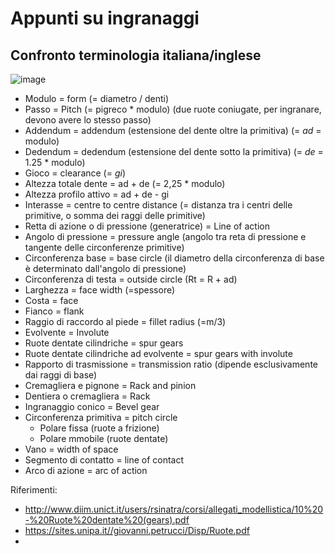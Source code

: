 # Appunti su ingranaggi

## Confronto terminologia italiana/inglese

![image](https://github.com/jumpjack/heliostat/assets/1620953/522e44b2-b60e-4378-b441-adfee8d7489d)

- Modulo = form  (= diametro / denti)
- Passo = Pitch   (= pigreco * modulo) (due ruote coniugate, per ingranare, devono avere lo stesso passo)
- Addendum = addendum (estensione del dente oltre la primitiva) (= _ad_ = modulo)
- Dedendum = dedendum (estensione del dente sotto la primitiva) (= _de_ = 1.25 * modulo)
- Gioco = clearance  (= _gi_)
- Altezza totale dente = ad + de (= 2,25 * modulo)
- Altezza profilo attivo = ad + de - gi
- Interasse = centre to centre distance  (= distanza tra i centri delle primitive, o somma dei raggi delle primitive)
- Retta di azione o di pressione (generatrice) = Line of action
- Angolo di pressione = pressure angle (angolo tra reta di pressione e tangente delle circonferenze primitive)
- Circonferenza base = base circle   (il diametro della circonferenza di base è determinato dall'angolo di pressione)
- Circonferenza di testa = outside circle (Rt = R + ad)
- Larghezza = face width (=spessore)
- Costa = face
- Fianco = flank
- Raggio di raccordo al piede = fillet radius (=m/3)
- Evolvente = Involute
- Ruote dentate cilindriche = spur gears
- Ruote dentate cilindriche ad evolvente = spur gears with involute
- Rapporto di trasmissione = transmission ratio  (dipende esclusivamente dai raggi di base)
- Cremagliera e pignone = Rack and pinion
- Dentiera o cremagliera = Rack
- Ingranaggio conico = Bevel gear
- Circonferenza primitiva = pitch circle
   - Polare fissa (ruote a frizione)
   - Polare mmobile (ruote dentate)
- Vano = width of space
- Segmento di contatto = line of contact
- Arco di azione = arc of action



Riferimenti:
- http://www.diim.unict.it/users/rsinatra/corsi/allegati_modellistica/10%20-%20Ruote%20dentate%20(gears).pdf
- https://sites.unipa.it//giovanni.petrucci/Disp/Ruote.pdf
- 
